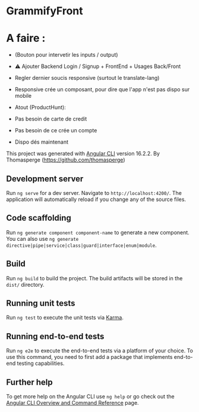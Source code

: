 # GrammifyFront
# A faire :

- (Bouton pour intervetir les inputs / output)
- ⚠️ Ajouter Backend Login / Signup + FrontEnd + Usages Back/Front
- Regler dernier soucis responsive (surtout le translate-lang)
- Responsive crée un composant, pour dire que l'app n'est pas dispo sur mobile

- Atout (ProductHunt): 
- Pas besoin de carte de credit
- Pas besoin de ce crée un compte
- Dispo dés maintenant

This project was generated with [Angular CLI](https://github.com/angular/angular-cli) version 16.2.2.
By Thomasperge (https://github.com/thomasperge)

## Development server

Run `ng serve` for a dev server. Navigate to `http://localhost:4200/`. The application will automatically reload if you change any of the source files.

## Code scaffolding

Run `ng generate component component-name` to generate a new component. You can also use `ng generate directive|pipe|service|class|guard|interface|enum|module`.

## Build

Run `ng build` to build the project. The build artifacts will be stored in the `dist/` directory.

## Running unit tests

Run `ng test` to execute the unit tests via [Karma](https://karma-runner.github.io).

## Running end-to-end tests

Run `ng e2e` to execute the end-to-end tests via a platform of your choice. To use this command, you need to first add a package that implements end-to-end testing capabilities.

## Further help

To get more help on the Angular CLI use `ng help` or go check out the [Angular CLI Overview and Command Reference](https://angular.io/cli) page.
